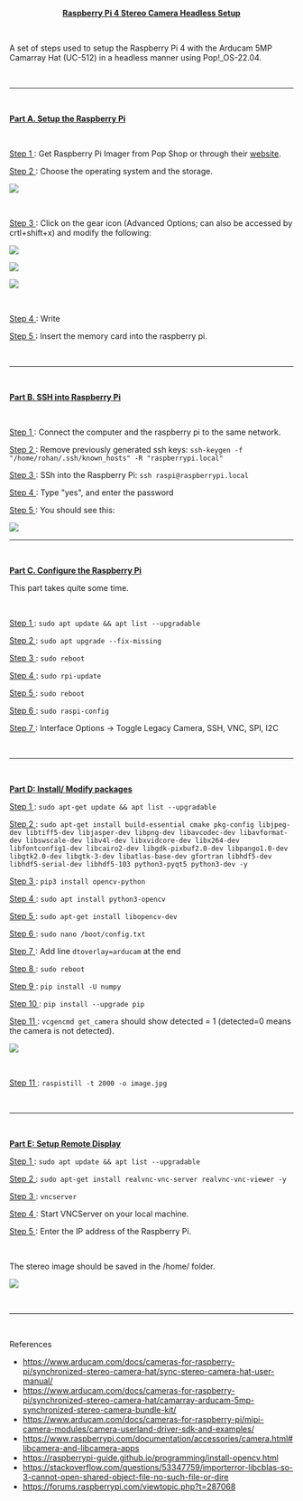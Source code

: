 <p align="center"><b><ins> Raspberry Pi 4 Stereo Camera Headless Setup </b></ins></p>

<br>

A set of steps used to setup the Raspberry Pi 4 with the Arducam 5MP Camarray Hat (UC-512) in a headless manner using Pop!_OS-22.04.

<br>

---

<br>

<b><ins> Part A. Setup the Raspberry Pi </ins></b>

<br>

<ins> Step 1 </ins> : Get Raspberry Pi Imager from Pop Shop or through their [website](https://www.raspberrypi.com/news/raspberry-pi-imager-imaging-utility/).

<ins> Step 2 </ins> : Choose the operating system and the storage.

![](assets/imager.png)

<br>

<ins> Step 3 </ins>: Click on the gear icon (Advanced Options; can also be accessed by crtl+shift+x) and modify the following:

![](assets/ao_1.png)

![](assets/ao_2.png)

![](assets/ao_3.png)

<br>

<ins> Step 4 </ins> : Write

<ins> Step 5 </ins> : Insert the memory card into the raspberry pi.

<br>

---

<br>

<ins><b> Part B. SSH into Raspberry Pi </b></ins>

<br>

<ins> Step 1 </ins>: Connect the computer and the raspberry pi to the same network.

<ins> Step 2 </ins>: Remove previously generated ssh keys: ```ssh-keygen -f "/home/rohan/.ssh/known_hosts" -R "raspberrypi.local"```

<ins> Step 3 </ins>: SSh into the Raspberry Pi: ```ssh raspi@raspberrypi.local```

<ins> Step 4 </ins>: Type "yes", and enter the password

<ins> Step 5 </ins>: You should see this:

![](assets/ssh.png)

---

<br>

<b><ins> Part C. Configure the Raspberry Pi </ins></b>

This part takes quite some time.

<br>

<ins> Step 1 </ins>: ```sudo apt update && apt list --upgradable```

<ins> Step 2 </ins>: ```sudo apt upgrade --fix-missing```

<ins> Step 3 </ins>: ```sudo reboot```

<ins> Step 4 </ins>: ```sudo rpi-update```

<ins> Step 5 </ins>: ```sudo reboot```

<ins> Step 6 </ins>: ```sudo raspi-config```

<ins> Step 7 </ins>: Interface Options -> Toggle Legacy Camera, SSH, VNC, SPI, I2C

<br>

---

<br>

<ins><b> Part D: Install/ Modify packages </b></ins>

<ins> Step 1 </ins>: ```sudo apt-get update && apt list --upgradable```

<ins> Step 2 </ins>: ```sudo apt-get install build-essential cmake pkg-config libjpeg-dev libtiff5-dev libjasper-dev libpng-dev libavcodec-dev libavformat-dev libswscale-dev libv4l-dev libxvidcore-dev libx264-dev libfontconfig1-dev libcairo2-dev libgdk-pixbuf2.0-dev libpango1.0-dev libgtk2.0-dev libgtk-3-dev libatlas-base-dev gfortran libhdf5-dev libhdf5-serial-dev libhdf5-103 python3-pyqt5 python3-dev -y```

<ins> Step 3 </ins>: ```pip3 install opencv-python```

<ins> Step 4 </ins>: ```sudo apt install python3-opencv```

<ins> Step 5 </ins>: ```sudo apt-get install libopencv-dev```

<ins> Step 6 </ins>: ```sudo nano /boot/config.txt```

<ins> Step 7 </ins>: Add line ```dtoverlay=arducam``` at the end

<ins> Step 8 </ins>: ```sudo reboot```

<ins> Step 9 </ins>: ```pip install -U numpy```

<ins> Step 10 </ins>: ```pip install --upgrade pip```

<ins> Step 11 </ins>: ```vcgencmd get_camera``` should show detected = 1 (detected=0 means the camera is not detected).

![](assets/test_cam.png)

<br>

<ins> Step 11 </ins>: ```raspistill -t 2000 -o image.jpg```

<br>

---

<br>

<ins><b> Part E: Setup Remote Display </b></ins>

<ins> Step 1 </ins>: ```sudo apt update && apt list --upgradable```

<ins> Step 2 </ins>: ```sudo apt-get install realvnc-vnc-server realvnc-vnc-viewer -y```

<ins> Step 3 </ins>: ```vncserver```

<ins> Step 4 </ins>: Start VNCServer on your local machine.

<ins> Step 5 </ins>: Enter the IP address of the Raspberry Pi.

<br>

The stereo image should be saved in the /home/ folder.

![](./assets/output.png)

<br>

---

<br>

References

- https://www.arducam.com/docs/cameras-for-raspberry-pi/synchronized-stereo-camera-hat/sync-stereo-camera-hat-user-manual/
- https://www.arducam.com/docs/cameras-for-raspberry-pi/synchronized-stereo-camera-hat/camarray-arducam-5mp-synchronized-stereo-camera-bundle-kit/
- https://www.arducam.com/docs/cameras-for-raspberry-pi/mipi-camera-modules/camera-userland-driver-sdk-and-examples/
- https://www.raspberrypi.com/documentation/accessories/camera.html#libcamera-and-libcamera-apps
- https://raspberrypi-guide.github.io/programming/install-opencv.html
- https://stackoverflow.com/questions/53347759/importerror-libcblas-so-3-cannot-open-shared-object-file-no-such-file-or-dire
- https://forums.raspberrypi.com/viewtopic.php?t=287068
